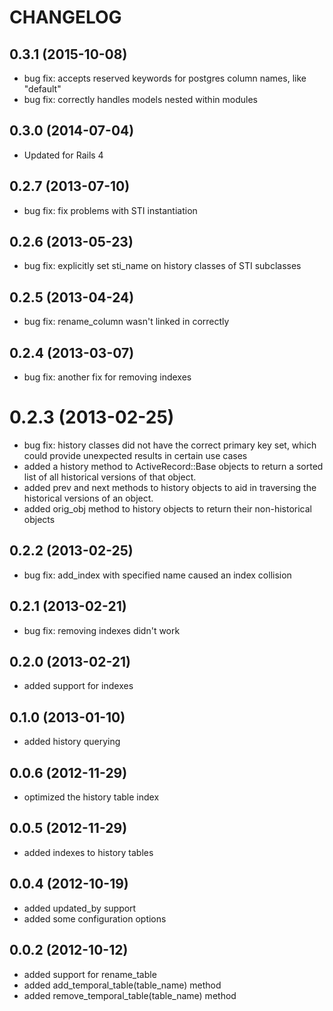 # CHANGELOG

## 0.3.1 (2015-10-08)
 
 * bug fix: accepts reserved keywords for postgres column names, like "default"
 * bug fix: correctly handles models nested within modules

## 0.3.0 (2014-07-04)

 * Updated for Rails 4

## 0.2.7 (2013-07-10)

 * bug fix: fix problems with STI instantiation

## 0.2.6 (2013-05-23)

 * bug fix: explicitly set sti_name on history classes of STI subclasses

## 0.2.5 (2013-04-24)

 * bug fix: rename_column wasn't linked in correctly

## 0.2.4 (2013-03-07)

 * bug fix: another fix for removing indexes

# 0.2.3 (2013-02-25)

 * bug fix: history classes did not have the correct primary key set, which could provide unexpected results in certain use cases
 * added a history method to ActiveRecord::Base objects to return a sorted list of all historical versions of that object.
 * added prev and next methods to history objects to aid in traversing the historical versions of an object.
 * added orig_obj method to history objects to return their non-historical objects

## 0.2.2 (2013-02-25)

 * bug fix: add_index with specified name caused an index collision

## 0.2.1 (2013-02-21)

 * bug fix: removing indexes didn't work

## 0.2.0 (2013-02-21)

 * added support for indexes

## 0.1.0 (2013-01-10)

 * added history querying

## 0.0.6 (2012-11-29)

 * optimized the history table index

## 0.0.5 (2012-11-29)

 * added indexes to history tables

## 0.0.4 (2012-10-19)

 * added updated_by support
 * added some configuration options

## 0.0.2 (2012-10-12)

 * added support for rename_table 
 * added add_temporal_table(table_name) method
 * added remove_temporal_table(table_name) method
